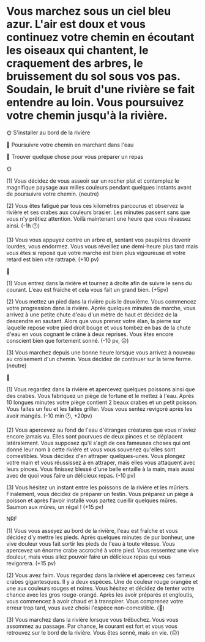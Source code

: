 # Vous marchez sous un ciel bleu azur. L'air est doux et vous continuez votre chemin en écoutant les oiseaux qui chantent, le craquement des arbres, le bruissement du sol sous vos pas. Soudain, le bruit d'une rivière se fait entendre au loin. Vous poursuivez votre chemin jusqu'à la rivière.

🌞 S'installer au bord de la rivière

🌊 Poursuivre votre chemin en marchant dans l'eau

🦀 Trouver quelque chose pour vous préparer un repas


🌞

(1) Vous décidez de vous asseoir sur un rocher plat et contemplez le magnifique paysage aux milles couleurs pendant quelques instants avant de poursuivre votre chemin.
(neutre)

(2) Vous êtes fatigué par tous ces kilomètres parcourus et observez la rivière et ses crabes aux couleurs brasier. Les minutes passent sans que vous n'y prêtiez attention. Voilà maintenant une heure que vous rêvassez ainsi. (-1h 🕐)

(3) Vous vous appuyez contre un arbre et, sentant vos paupières devenir lourdes, vous endormez. Vous vous réveillez une demi-heure plus tard mais vous êtes si reposé que votre marche est bien plus vigoureuse et votre retard est bien vite rattrapé.
(+10 pv)


🌊

(1) Vous entrez dans la rivière et tournez à droite afin de suivre le sens du courant. L'eau est fraîche et cela vous fait un grand bien.
(+5pv)

(2) Vous mettez un pied dans la rivière puis le deuxième. Vous commencez votre progression dans la rivière. Après quelques minutes de marche, vous arrivez à une petite chute d'eau d'un mètre de haut et décidez de la descendre en sautant. Alors que vous prenez votre élan, la pierre sur laquelle repose votre pied droit bouge et vous tombez en bas de la chute d'eau en vous cognant le crâne à deux reprises. Vous êtes encore conscient bien que fortement sonné. 
(-10 pv, 😖)

(3) Vous marchez depuis une bonne heure lorsque vous arrivez à nouveau au croisement d'un chemin. Vous décidez de continuer sur la terre ferme. 
(neutre)


🦀

(1) Vous regardez dans la rivière et apercevez quelques poissons ainsi que des crabes. Vous fabriquez un piège de fortune et le mettez à l'eau. Après 10 longues minutes votre piège contient 2 beaux crabes et un petit poisson. Vous faites un feu et les faites griller. Vous vous sentez revigoré après les avoir mangés. 
(-10 min 🕐, +20pv)

(2) Vous apercevez au fond de l'eau d'étranges créatures que vous n'aviez encore jamais vu. Elles sont pourvues de deux pinces et se déplacent latéralement. Vous supposez qu'il s'agit de ces fameuses choses qui ont donné leur nom à cette rivière et vous vous souvenez qu'elles sont comestibles. Vous décidez d'en attraper quelques-unes. Vous plongez votre main et vous réussissez à en attraper, mais elles vous attaquent avec leurs pinces. Vous finissez blessé d'une belle entaille à la main, mais aussi avec de quoi vous faire un délicieux repas.
(-10 pv)

(3) Vous hésitez un instant entre les poissons de la rivière et les mûriers. Finalement, vous décidez de préparer un festin. Vous préparez un piège à poisson et après l'avoir installé vous partez cueillir quelques mûres. Saumon aux mûres, un régal !
(+15 pv)


NRF

(1) Vous vous asseyez au bord de la rivière, l'eau est fraîche et vous décidez d'y mettre les pieds. Après quelques minutes de pur bonheur, une vive douleur vous fait sortir les pieds de l'eau à toute vitesse. Vous apercevez un énorme crabe accroché à votre pied. Vous ressentez une vive douleur, mais vous allez pouvoir faire un délicieux repas qui vous revigorera. 
(+15 pv)

(2) Vous avez faim. Vous regardez dans la rivière et apercevez ces fameux crabes gigantesques. Il y a deux espèces. Une de couleur rouge orangée et une aux couleurs rouges et noires. Vous hésitez et décidez de tenter votre chance avec les gros rouge-orangé. Après les avoir préparés et engloutis, vous commencez à avoir chaud et à transpirer. Vous comprenez votre erreur trop tard, vous avez choisi l'espèce non-comestible. 
(🤢)

(3) Vous marchez dans la rivière lorsque vous trébuchez. Vous vous assommez au passage. Par chance, le courant est fort et vous vous retrouvez sur le bord de la rivière. Vous êtes sonné, mais en vie. 
(😖)
